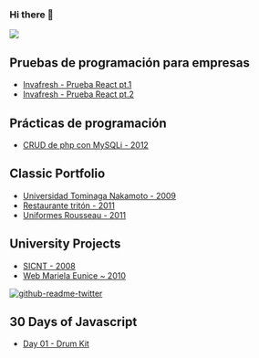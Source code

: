 ### Hi there 👋

![](https://github-profile-summary-cards.vercel.app/api/cards/profile-details?username=porfidev&theme=solarized_dark)

## Pruebas de programación para empresas

* [Invafresh - Prueba React pt.1](https://gist.github.com/porfidev/22081b0a6ba3c6a51c2060368471c048)
* [Invafresh - Prueba React pt.2](https://gist.github.com/porfidev/a4bc57d20698f769292f6e14c47a1058)

## Prácticas de programación

* [CRUD de php con MySQLi - 2012](https://github.com/porfidev/demo-php-persons)

## Classic Portfolio

* [Universidad Tominaga Nakamoto - 2009](https://porfidev.github.io/tominaga-nakamoto/)
* [Restaurante tritón - 2011](https://porfidev.github.io/restaurante-triton/)
* [Uniformes Rousseau - 2011](https://porfidev.github.io/uniformes-rousseau/)

## University Projects
* [SICNT - 2008](https://porfidev.github.io/sicnt/)
* [Web Mariela Eunice ~ 2010](https://porfidev.github.io/web-mariela-eunice/)

<!--START_SECTION:waka-->
<!--END_SECTION:waka-->

[![github-readme-twitter](https://github-readme-twitter.gazf.vercel.app/api?id=porfidev)](https://github.com/gazf/github-readme-twitter)

## 30 Days of Javascript
* [Day 01 - Drum Kit](https://porfidev.github.io/js30-01-drumkit/)

<!--
**porfidev/porfidev** is a ✨ _special_ ✨ repository because its `README.md` (this file) appears on your GitHub profile.

Here are some ideas to get you started:

- 🔭 I’m currently working on ...
- 🌱 I’m currently learning ...
- 👯 I’m looking to collaborate on ...
- 🤔 I’m looking for help with ...
- 💬 Ask me about ...
- 📫 How to reach me: ...
- 😄 Pronouns: ...
- ⚡ Fun fact: ...
-->
